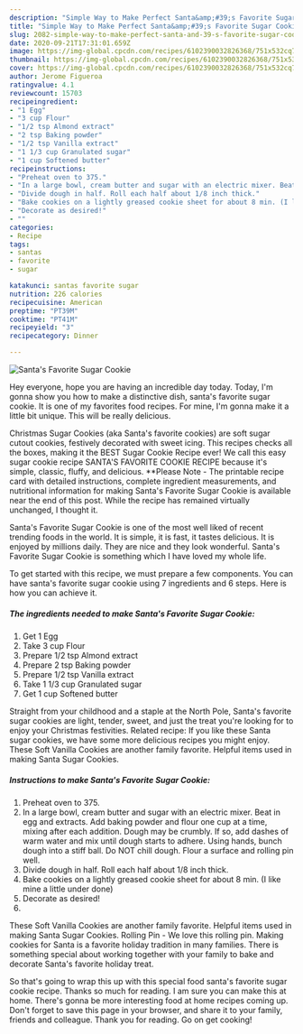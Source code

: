 ```yaml
---
description: "Simple Way to Make Perfect Santa&amp;#39;s Favorite Sugar Cookie"
title: "Simple Way to Make Perfect Santa&amp;#39;s Favorite Sugar Cookie"
slug: 2082-simple-way-to-make-perfect-santa-and-39-s-favorite-sugar-cookie
date: 2020-09-21T17:31:01.659Z
image: https://img-global.cpcdn.com/recipes/6102390032826368/751x532cq70/santas-favorite-sugar-cookie-recipe-main-photo.jpg
thumbnail: https://img-global.cpcdn.com/recipes/6102390032826368/751x532cq70/santas-favorite-sugar-cookie-recipe-main-photo.jpg
cover: https://img-global.cpcdn.com/recipes/6102390032826368/751x532cq70/santas-favorite-sugar-cookie-recipe-main-photo.jpg
author: Jerome Figueroa
ratingvalue: 4.1
reviewcount: 15703
recipeingredient:
- "1 Egg"
- "3 cup Flour"
- "1/2 tsp Almond extract"
- "2 tsp Baking powder"
- "1/2 tsp Vanilla extract"
- "1 1/3 cup Granulated sugar"
- "1 cup Softened butter"
recipeinstructions:
- "Preheat oven to 375."
- "In a large bowl, cream butter and sugar with an electric mixer. Beat in egg and extracts. Add baking powder and flour one cup at a time, mixing after each addition. Dough may be crumbly. If so, add dashes of warm water and mix until dough starts to adhere. Using hands, bunch dough into a stiff ball. Do NOT chill dough. Flour a surface and rolling pin well."
- "Divide dough in half. Roll each half about 1/8 inch thick."
- "Bake cookies on a lightly greased cookie sheet for about 8 min. (I like mine a little under done)"
- "Decorate as desired!"
- ""
categories:
- Recipe
tags:
- santas
- favorite
- sugar

katakunci: santas favorite sugar 
nutrition: 226 calories
recipecuisine: American
preptime: "PT39M"
cooktime: "PT41M"
recipeyield: "3"
recipecategory: Dinner

---
```



![Santa&#39;s Favorite Sugar Cookie](https://img-global.cpcdn.com/recipes/6102390032826368/751x532cq70/santas-favorite-sugar-cookie-recipe-main-photo.jpg)

Hey everyone, hope you are having an incredible day today. Today, I'm gonna show you how to make a distinctive dish, santa&#39;s favorite sugar cookie. It is one of my favorites food recipes. For mine, I'm gonna make it a little bit unique. This will be really delicious.

Christmas Sugar Cookies (aka Santa&#39;s favorite cookies) are soft sugar cutout cookies, festively decorated with sweet icing. This recipes checks all the boxes, making it the BEST Sugar Cookie Recipe ever! We call this easy sugar cookie recipe SANTA&#39;S FAVORITE COOKIE RECIPE because it&#39;s simple, classic, fluffy, and delicious. **Please Note - The printable recipe card with detailed instructions, complete ingredient measurements, and nutritional information for making Santa&#39;s Favorite Sugar Cookie is available near the end of this post. While the recipe has remained virtually unchanged, I thought it.

Santa&#39;s Favorite Sugar Cookie is one of the most well liked of recent trending foods in the world. It is simple, it is fast, it tastes delicious. It is enjoyed by millions daily. They are nice and they look wonderful. Santa&#39;s Favorite Sugar Cookie is something which I have loved my whole life.


To get started with this recipe, we must prepare a few components. You can have santa&#39;s favorite sugar cookie using 7 ingredients and 6 steps. Here is how you can achieve it.

<!--inarticleads1-->

##### The ingredients needed to make Santa&#39;s Favorite Sugar Cookie:

1. Get 1 Egg
1. Take 3 cup Flour
1. Prepare 1/2 tsp Almond extract
1. Prepare 2 tsp Baking powder
1. Prepare 1/2 tsp Vanilla extract
1. Take 1 1/3 cup Granulated sugar
1. Get 1 cup Softened butter


Straight from your childhood and a staple at the North Pole, Santa&#39;s favorite sugar cookies are light, tender, sweet, and just the treat you&#39;re looking for to enjoy your Christmas festivities. Related recipe: If you like these Santa sugar cookies, we have some more delicious recipes you might enjoy. These Soft Vanilla Cookies are another family favorite. Helpful items used in making Santa Sugar Cookies. 

<!--inarticleads2-->

##### Instructions to make Santa&#39;s Favorite Sugar Cookie:

1. Preheat oven to 375.
1. In a large bowl, cream butter and sugar with an electric mixer. Beat in egg and extracts. Add baking powder and flour one cup at a time, mixing after each addition. Dough may be crumbly. If so, add dashes of warm water and mix until dough starts to adhere. Using hands, bunch dough into a stiff ball. Do NOT chill dough. Flour a surface and rolling pin well.
1. Divide dough in half. Roll each half about 1/8 inch thick.
1. Bake cookies on a lightly greased cookie sheet for about 8 min. (I like mine a little under done)
1. Decorate as desired!
1. 


These Soft Vanilla Cookies are another family favorite. Helpful items used in making Santa Sugar Cookies. Rolling Pin - We love this rolling pin. Making cookies for Santa is a favorite holiday tradition in many families. There is something special about working together with your family to bake and decorate Santa&#39;s favorite holiday treat. 

So that's going to wrap this up with this special food santa&#39;s favorite sugar cookie recipe. Thanks so much for reading. I am sure you can make this at home. There's gonna be more interesting food at home recipes coming up. Don't forget to save this page in your browser, and share it to your family, friends and colleague. Thank you for reading. Go on get cooking!

